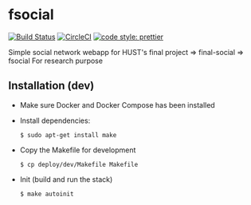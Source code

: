 # fsocial

[![Build Status](https://travis-ci.com/moonlight8978/fsocial.svg?branch=master)](https://travis-ci.com/moonlight8978/fsocial) [![CircleCI](https://circleci.com/gh/moonlight8978/fsocial.svg?style=svg)](https://circleci.com/gh/moonlight8978/fsocial) [![code style: prettier](https://img.shields.io/badge/code_style-prettier-ff69b4.svg?style=flat-square)](https://github.com/prettier/prettier)

Simple social network webapp for HUST's final project => final-social => fsocial
For research purpose

## Installation (dev)

- Make sure Docker and Docker Compose has been installed

- Install dependencies:

  `$ sudo apt-get install make`

- Copy the Makefile for development

  `$ cp deploy/dev/Makefile Makefile`

- Init (build and run the stack)

  `$ make autoinit`
